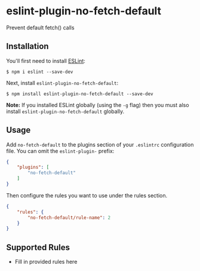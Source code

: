# eslint-plugin-no-fetch-default

Prevent default fetch() calls

## Installation

You'll first need to install [ESLint](http://eslint.org):

```
$ npm i eslint --save-dev
```

Next, install `eslint-plugin-no-fetch-default`:

```
$ npm install eslint-plugin-no-fetch-default --save-dev
```

**Note:** If you installed ESLint globally (using the `-g` flag) then you must also install `eslint-plugin-no-fetch-default` globally.

## Usage

Add `no-fetch-default` to the plugins section of your `.eslintrc` configuration file. You can omit the `eslint-plugin-` prefix:

```json
{
    "plugins": [
        "no-fetch-default"
    ]
}
```


Then configure the rules you want to use under the rules section.

```json
{
    "rules": {
        "no-fetch-default/rule-name": 2
    }
}
```

## Supported Rules

* Fill in provided rules here





